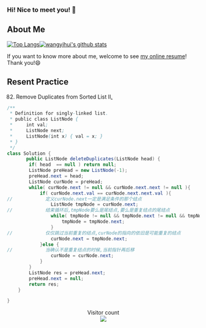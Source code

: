 ### Hi! Nice to meet you! 👋

<!--
**istarwyh/istarwyh** is a ✨ _special_ ✨ repository because its `README.md` (this file) appears on your GitHub profile.

Here are some ideas to get you started:

- 🔭 I’m currently working on ...
- 🌱 I’m currently learning ...
- 👯 I’m looking to collaborate on ...
- 🤔 I’m looking for help with ...
- 💬 Ask me about ...
- 📫 How to reach me: ...
- 😄 Pronouns: ...
- ⚡ Fun fact: ...
-->



## About Me


[![Top Langs](https://github-readme-stats.vercel.app/api/top-langs/?username=istarwyh&hide=css&layout=compact)](https://github.com/anuraghazra/github-readme-stats)[![wangyihui's github stats](https://github-readme-stats.vercel.app/api?username=istarwyh "![wangyihui's github stats")](https://github.com/istarwyh)

If you want to know more about me, welcome to see [my online resume](https://istarwyh.github.io/)! Thank you!😄

## Resent Practice
82. Remove Duplicates from Sorted List II[.](https://leetcode-cn.com/problems/remove-duplicates-from-sorted-list-ii/)


```java
/**
 * Definition for singly-linked list.
 * public class ListNode {
 *     int val;
 *     ListNode next;
 *     ListNode(int x) { val = x; }
 * }
 */
class Solution {
       public ListNode deleteDuplicates(ListNode head) {
        if( head  == null ) return null;
        ListNode preHead = new ListNode(-1);
        preHead.next = head;
        ListNode curNode = preHead;
        while( curNode.next != null && curNode.next.next != null ){
            if( curNode.next.val == curNode.next.next.val ){
//            定义curNode.next一定是满足条件的那个结点
                ListNode tmpNode = curNode.next;
//            结束循环后,tmpNode要么是尾结点,要么是重复结点的尾结点
                while( tmpNode != null && tmpNode.next != null && tmpNode.val == tmpNode.next.val){
                    tmpNode = tmpNode.next;
                }
//            仅仅跳过当前重复的结点,curNode的指向的依旧是可能重复的结点
                curNode.next = tmpNode.next;
            }else {
//            当确认不是重复结点的时候,当前指针再后移
                curNode = curNode.next;
            }
        }
        ListNode res = preHead.next;
        preHead.next = null;
        return res;
    }

}
```

<p align="center"> 
  Visitor count<br>
  <img src="https://profile-counter.glitch.me/istarwyh/count.svg" />
</p>
